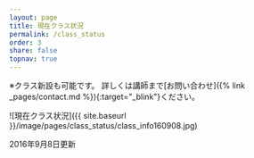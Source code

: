 ```yaml
---
layout: page
title: 現在クラス状況
permalink: /class_status
order: 3
share: false
topnav: true
---
```


※クラス新設も可能です。 詳しくは講師まで[お問い合わせ]({% link _pages/contact.md %}){:target="_blink"}ください。

![現在クラス状況]({{ site.baseurl }}/image/pages/class_status/class_info160908.jpg)

2016年9月8日更新